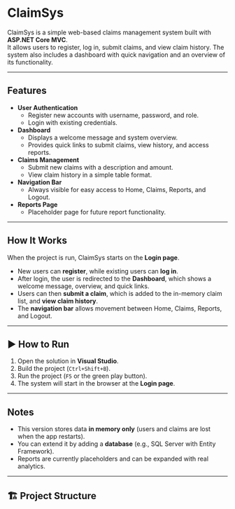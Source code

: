 # ClaimSys
ClaimSys is a simple web-based claims management system built with **ASP.NET Core MVC**.  
It allows users to register, log in, submit claims, and view claim history. The system also includes a dashboard with quick navigation and an overview of its functionality.

---

## Features
- **User Authentication**
  - Register new accounts with username, password, and role.
  - Login with existing credentials.
- **Dashboard**
  - Displays a welcome message and system overview.
  - Provides quick links to submit claims, view history, and access reports.
- **Claims Management**
  - Submit new claims with a description and amount.
  - View claim history in a simple table format.
- **Navigation Bar**
  - Always visible for easy access to Home, Claims, Reports, and Logout.
- **Reports Page**
  - Placeholder page for future report functionality.

---
## How It Works
When the project is run, ClaimSys starts on the **Login page**.  
- New users can **register**, while existing users can **log in**.  
- After login, the user is redirected to the **Dashboard**, which shows a welcome message, overview, and quick links.  
- Users can then **submit a claim**, which is added to the in-memory claim list, and **view claim history**.  
- The **navigation bar** allows movement between Home, Claims, Reports, and Logout.  

---

## ▶ How to Run
1. Open the solution in **Visual Studio**.  
2. Build the project (`Ctrl+Shift+B`).  
3. Run the project (`F5` or the green play button).  
4. The system will start in the browser at the **Login page**.  

---

## Notes
- This version stores data **in memory only** (users and claims are lost when the app restarts).  
- You can extend it by adding a **database** (e.g., SQL Server with Entity Framework).  
- Reports are currently placeholders and can be expanded with real analytics.

---


## 🏗️ Project Structure
